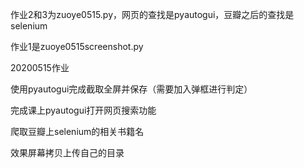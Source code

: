 作业2和3为zuoye0515.py，网页的查找是pyautogui，豆瓣之后的查找是selenium

作业1是zuoye0515screenshot.py

20200515作业

使用pyautogui完成截取全屏并保存（需要加入弹框进行判定）

完成课上pyautogui打开网页搜索功能

爬取豆瓣上selenium的相关书籍名

效果屏幕拷贝上传自己的目录
